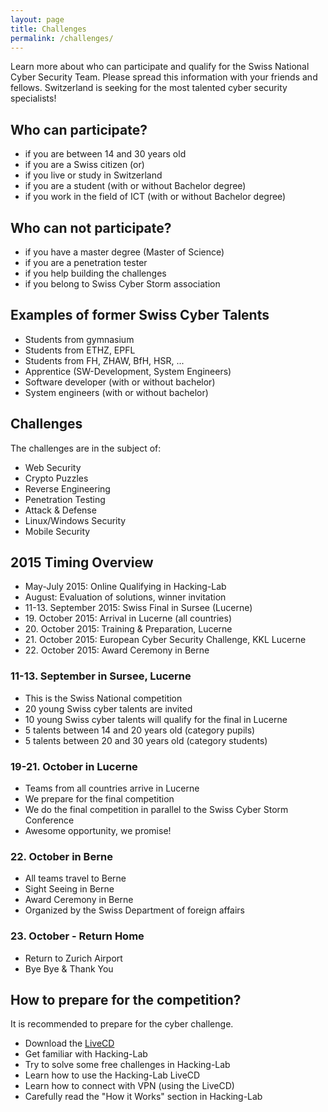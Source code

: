 ```yaml
---
layout: page
title: Challenges
permalink: /challenges/
---
```

Learn more about who can participate and qualify for the Swiss National Cyber Security Team. Please spread this information with your friends and fellows. Switzerland is seeking for the most talented cyber security specialists!

<h2>Who can participate?</h2>
<ul class="fa-ul">
  <li><i class="fa-li fa fa-check-square"></i>if you are between 14 and 30 years old</li>
  <li><i class="fa-li fa fa-check-square"></i>if you are a Swiss citizen (or)</li>
  <li><i class="fa-li fa fa-check-square"></i>if you live or study in Switzerland</li>
  <li><i class="fa-li fa fa-check-square"></i>if you are a student (with or without Bachelor degree)</li>
  <li><i class="fa-li fa fa-check-square"></i>if you work in the field of ICT (with or without Bachelor degree)</li>
</ul>

<h2>Who can not participate?</h2>
<ul class="fa-ul">
  <li><i class="fa-li fa fa-check-square"></i>if you have a master degree (Master of Science)</li>
  <li><i class="fa-li fa fa-check-square"></i>if you are a penetration tester</li>
  <li><i class="fa-li fa fa-check-square"></i>if you help building the challenges</li>
  <li><i class="fa-li fa fa-check-square"></i>if you belong to Swiss Cyber Storm association</li>
</ul>

<h2>Examples of former Swiss Cyber Talents</h2>
<ul class="fa-ul">
  <li><i class="fa-li fa fa-check-square"></i>Students from gymnasium</li>
  <li><i class="fa-li fa fa-check-square"></i>Students from ETHZ, EPFL</li>
  <li><i class="fa-li fa fa-check-square"></i>Students from FH, ZHAW, BfH, HSR, ...</li>
  <li><i class="fa-li fa fa-check-square"></i>Apprentice (SW-Development, System Engineers)</li>
  <li><i class="fa-li fa fa-check-square"></i>Software developer (with or without bachelor)</li>
  <li><i class="fa-li fa fa-check-square"></i>System engineers (with or without bachelor)</li>
</ul>

<h2>Challenges</h2>
The challenges are in the subject of:

<ul class="fa-ul">
  <li><i class="fa-li fa fa-check-square"></i>Web Security</li>
  <li><i class="fa-li fa fa-check-square"></i>Crypto Puzzles</li>
  <li><i class="fa-li fa fa-check-square"></i>Reverse Engineering</li>
  <li><i class="fa-li fa fa-check-square"></i>Penetration Testing</li>
  <li><i class="fa-li fa fa-check-square"></i>Attack & Defense</li>
  <li><i class="fa-li fa fa-check-square"></i>Linux/Windows Security</li>
  <li><i class="fa-li fa fa-check-square"></i>Mobile Security</li>
</ul>

<h2>2015 Timing Overview</h2>
<ul class="fa-ul">
  <li><i class="fa-li fa fa-check-square"></i>May-July 2015: Online Qualifying in Hacking-Lab</li>
  <li><i class="fa-li fa fa-check-square"></i>August: Evaluation of solutions, winner invitation</li>
  <li><i class="fa-li fa fa-check-square"></i>11-13. September 2015: Swiss Final in Sursee (Lucerne)</li>
  <li><i class="fa-li fa fa-check-square"></i>19. October 2015: Arrival in Lucerne (all countries)</li>
  <li><i class="fa-li fa fa-check-square"></i>20. October 2015: Training & Preparation, Lucerne</li>
  <li><i class="fa-li fa fa-check-square"></i>21. October 2015: European Cyber Security Challenge, KKL Lucerne</li>
  <li><i class="fa-li fa fa-check-square"></i>22. October 2015: Award Ceremony in Berne</li>
</ul>

<h3>11-13. September in Sursee, Lucerne</h3>
<ul class="fa-ul">
  <li><i class="fa-li fa fa-check-square"></i>This is the Swiss National competition</li>
  <li><i class="fa-li fa fa-check-square"></i>20 young Swiss cyber talents are invited</li>
  <li><i class="fa-li fa fa-check-square"></i>10 young Swiss cyber talents will qualify for the final in Lucerne</li>
  <li><i class="fa-li fa fa-check-square"></i>5 talents between 14 and 20 years old (category pupils)</li>
  <li><i class="fa-li fa fa-check-square"></i>5 talents between 20 and 30 years old (category students)</li>
</ul>

<h3>19-21. October in Lucerne</h3>
<ul class="fa-ul">
  <li><i class="fa-li fa fa-check-square"></i>Teams from all countries arrive in Lucerne</li>
  <li><i class="fa-li fa fa-check-square"></i>We prepare for the final competition</li>
  <li><i class="fa-li fa fa-check-square"></i>We do the final competition in parallel to the Swiss Cyber Storm Conference</li>
  <li><i class="fa-li fa fa-check-square"></i>Awesome opportunity, we promise!</li>
</ul>

<h3>22. October in Berne</h3>
<ul class="fa-ul">
  <li><i class="fa-li fa fa-check-square"></i>All teams travel to Berne</li>
  <li><i class="fa-li fa fa-check-square"></i>Sight Seeing in Berne</li>
  <li><i class="fa-li fa fa-check-square"></i>Award Ceremony in Berne</li>
  <li><i class="fa-li fa fa-check-square"></i>Organized by the Swiss Department of foreign affairs</li>
</ul>

<h3>23. October - Return Home</h3>
<ul class="fa-ul">
  <li><i class="fa-li fa fa-check-square"></i>Return to Zurich Airport</li>
  <li><i class="fa-li fa fa-check-square"></i>Bye Bye & Thank You</li>
</ul>

<h2>How to prepare for the competition?</h2>
It is recommended to prepare for the cyber challenge. 

<ul class="fa-ul">
  <li><i class="fa-li fa fa-check-square"></i>Download the <a href="http://media.hacking-lab.com/" target="_blank" style="text-decoration: underline;">LiveCD</a></li>
  <li><i class="fa-li fa fa-check-square"></i>Get familiar with Hacking-Lab</li>
  <li><i class="fa-li fa fa-check-square"></i>Try to solve some free challenges in Hacking-Lab</li>
  <li><i class="fa-li fa fa-check-square"></i>Learn how to use the Hacking-Lab LiveCD</li>
  <li><i class="fa-li fa fa-check-square"></i>Learn how to connect with VPN (using the LiveCD)</li>
  <li><i class="fa-li fa fa-check-square"></i>Carefully read the "How it Works" section in Hacking-Lab</li>
</ul>

